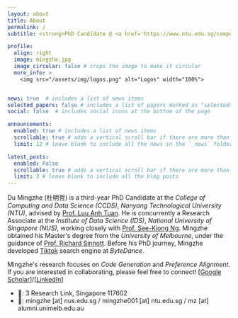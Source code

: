 ```yaml
---
layout: about
title: About
permalink: /
subtitle: <strong>PhD Candidate @ <a href='https://www.ntu.edu.sg/computing'>NTU CCDS</a> / Research Associate @ <a href='https://ids.nus.edu.sg/'>NUS IDS</a> / Research Engineer @ <a href='https://cisco-nus.nus.edu.sg/'>CISCO NUS</a></strong>

profile:
  align: right
  image: mingzhe.jpg
  image_circular: false # crops the image to make it circular
  more_info: >
    <img src="/assets/img/logos.png" alt="Logos" width="100%">


news: true  # includes a list of news items
selected_papers: false # includes a list of papers marked as "selected={true}"
social: false  # includes social icons at the bottom of the page

announcements:
  enabled: true # includes a list of news items
  scrollable: true # adds a vertical scroll bar if there are more than 3 news items
  limit: 12 # leave blank to include all the news in the `_news` folder

latest_posts:
  enabled: False
  scrollable: true # adds a vertical scroll bar if there are more than 3 new post items
  limit: 3 # leave blank to include all the blog posts
---
```


Du Mingzhe (杜明哲) is a third-year PhD Candidate at the *College of Computing and Data Science (CCDS)*, *Nanyang Technological University (NTU)*, advised by [Prof. Luu Anh Tuan](https://tuanluu.github.io/). He is concurrently a Research Associate at the *Institute of Data Science (IDS)*, *National University of Singapore (NUS)*, working closely with [Prof. See-Kiong Ng](https://www.comp.nus.edu.sg/~ngsk/). Mingzhe obtained his Master's degree from the *University of Melbourne*, under the guidance of [Prof. Richard Sinnott](https://findanexpert.unimelb.edu.au/profile/342078-richard-sinnott). Before his PhD journey, Mingzhe developed [Tiktok](https://www.tiktok.com/) search engine at *ByteDance*.

Mingzhe's research focuses on *Code Generation* and *Preference Alignment*. If you are interested in collaborating, please feel free to connect!
[[Google Scholar](https://scholar.google.com/citations?user=CJHW1IgAAAAJ&hl=en)]/[[LinkedIn](https://www.linkedin.com/in/dumingzhe/)]

<!-- **Contact Info:** -->
- 📮: 3 Research Link, Singapore 117602
- 📧: mingzhe [at] nus.edu.sg / mingzhe001 [at] ntu.edu.sg / mz [at] alumni.unimelb.edu.au
